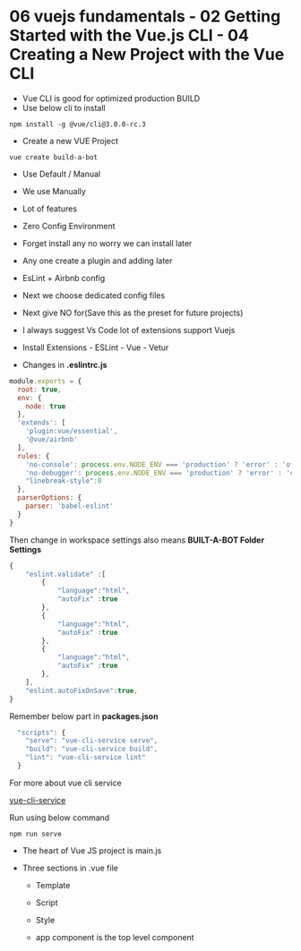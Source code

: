 # 06 vuejs fundamentals - 02 Getting Started with the Vue.js CLI - 04 Creating a New Project with the Vue CLI

- Vue CLI is good for optimized production BUILD
- Use below cli to install
```shell
npm install -g @vue/cli@3.0.0-rc.3
```
- Create a new VUE Project

```shell
vue create build-a-bot
```

- Use Default / Manual
- We use Manually
- Lot of features
- Zero Config Environment
- Forget install any no worry we can install later
- Any one create a plugin and adding later
- EsLint + Airbnb config
- Next we choose dedicated config files
- Next give NO for(Save this as the preset for  future projects)


- I always suggest Vs Code lot of extensions support Vuejs
- Install Extensions
		- ESLint
		- Vue
		- Vetur

- Changes in **.eslintrc.js**

```javascript
module.exports = {
  root: true,
  env: {
    node: true
  },
  'extends': [
    'plugin:vue/essential',
    '@vue/airbnb'
  ],
  rules: {
    'no-console': process.env.NODE_ENV === 'production' ? 'error' : 'off',
    'no-debugger': process.env.NODE_ENV === 'production' ? 'error' : 'off',
    "linebreak-style":0
  },
  parserOptions: {
    parser: 'babel-eslint'
  }
}
```

Then change in workspace settings also means **BUILT-A-BOT Folder Settings**

```javascript
{
    "eslint.validate" :[
		{
			"language":"html",
			"autoFix" :true
		},
		{
			"language":"html",
			"autoFix" :true
		},
		{
			"language":"html",
			"autoFix" :true
		},
	],
	"eslint.autoFixOnSave":true,
}
```

Remember below part in **packages.json**


```javascript
  "scripts": {
    "serve": "vue-cli-service serve",
    "build": "vue-cli-service build",
    "lint": "vue-cli-service lint"
  }
```

For more about vue cli service

[vue-cli-service](https://github.com/vuejs/vue-cli/blob/dev/docs/guide/cli-service.md)

Run using below command

```shell
npm run serve
```

- The heart of Vue JS project is main.js

- Three sections in .vue file
	- Template
	- Script
	- Style

	- app component is the top level component
